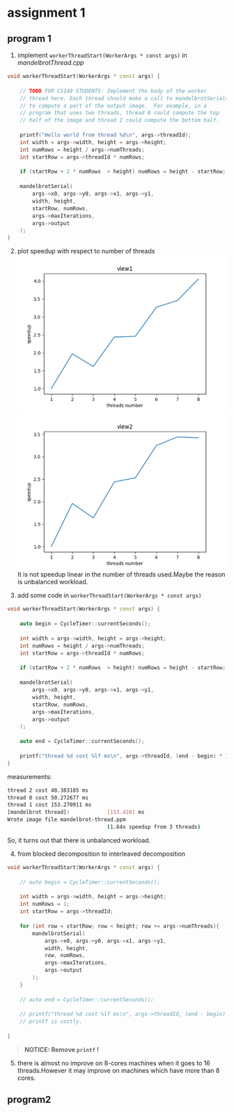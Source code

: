 # assignment 1
## program 1

1. implement `workerThreadStart(WorkerArgs * const args)` in *mandelbrotThread.cpp*
```cpp
void workerThreadStart(WorkerArgs * const args) {

    // TODO FOR CS149 STUDENTS: Implement the body of the worker
    // thread here. Each thread should make a call to mandelbrotSerial()
    // to compute a part of the output image.  For example, in a
    // program that uses two threads, thread 0 could compute the top
    // half of the image and thread 1 could compute the bottom half.

    printf("Hello world from thread %d\n", args->threadId);
    int width = args->width, height = args->height;
    int numRows = height / args->numThreads;
    int startRow = args->threadId * numRows;

    if (startRow + 2 * numRows  > height) numRows = height - startRow;

    mandelbrotSerial(
        args->x0, args->y0, args->x1, args->y1,
        width, height, 
        startRow, numRows,
        args->maxIterations,
        args->output
    );
}
```
2. plot speedup with respect to number of threads
![alt text](Figure_1.png)
![alt text](Figure_2.png)
It is not speedup linear in the number of threads used.Maybe the reason is unbalanced workload.

3. add some code in `workerThreadStart(WorkerArgs * const args)`
```cpp
void workerThreadStart(WorkerArgs * const args) {

    auto begin = CycleTimer::currentSeconds();

    int width = args->width, height = args->height;
    int numRows = height / args->numThreads;
    int startRow = args->threadId * numRows;

    if (startRow + 2 * numRows  > height) numRows = height - startRow;

    mandelbrotSerial(
        args->x0, args->y0, args->x1, args->y1,
        width, height, 
        startRow, numRows,
        args->maxIterations,
        args->output
    );

    auto end = CycleTimer::currentSeconds();

    printf("thread %d cost %lf ms\n", args->threadId, (end - begin) * 1000);
}
```

measurements:
```sh
thread 2 cost 48.383185 ms
thread 0 cost 50.272677 ms
thread 1 cost 153.270911 ms
[mandelbrot thread]:            [153.428] ms
Wrote image file mandelbrot-thread.ppm
                                (1.64x speedup from 3 threads)
```

So, it turns out that there is unbalanced workload.

4. from blocked decomposition to interleaved decomposition
```cpp
void workerThreadStart(WorkerArgs * const args) {

    // auto begin = CycleTimer::currentSeconds();

    int width = args->width, height = args->height;
    int numRows = 1;
    int startRow = args->threadId;

    for (int row = startRow; row < height; row += args->numThreads){
        mandelbrotSerial(
            args->x0, args->y0, args->x1, args->y1,
            width, height, 
            row, numRows,
            args->maxIterations,
            args->output
        );
    }

    // auto end = CycleTimer::currentSeconds();

    // printf("thread %d cost %lf ms\n", args->threadId, (end - begin) * 1000); 
    // printf is costly.

}
```
> **NOTICE: Remove `printf` !**

5. there is almost no improve on 8-cores machines when it goes to 16 threads.However it may improve on machines which have more than 8 cores.

## program2

